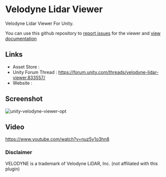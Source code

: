 # Velodyne Lidar Viewer
Velodyne Lidar Viewer For Unity.

You can use this github repository to [report issues](https://github.com/unitycoder/VelodyneLidarViewer/issues) for the viewer and [view documentation](https://github.com/unitycoder/VelodyneLidarViewer/wiki)

## Links
- Asset Store : 
- Unity Forum Thread : https://forum.unity.com/threads/velodyne-lidar-viewer.833557/
- Website : 

## Screenshot
![unity-velodyne-viewer-opt](https://user-images.githubusercontent.com/5438317/73758376-2ffad400-4773-11ea-8a57-98cef0562c0c.gif)

## Video
https://www.youtube.com/watch?v=nuz5y1o3hn8

### Disclaimer
VELODYNE is a trademark of Velodyne LiDAR, Inc. (not affiliated with this plugin)
